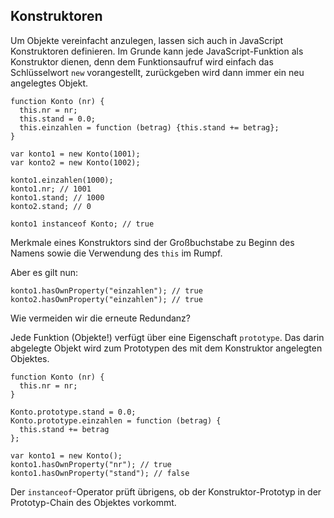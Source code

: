 ## Konstruktoren

Um Objekte vereinfacht anzulegen, lassen sich auch in JavaScript Konstruktoren definieren. Im Grunde kann jede JavaScript-Funktion als Konstruktor dienen, denn dem Funktionsaufruf wird einfach das Schlüsselwort ```new``` vorangestellt, zurückgeben wird dann immer ein neu angelegtes Objekt.

    function Konto (nr) {
      this.nr = nr;
      this.stand = 0.0;
      this.einzahlen = function (betrag) {this.stand += betrag};
    }

    var konto1 = new Konto(1001);
    var konto2 = new Konto(1002);

    konto1.einzahlen(1000);
    konto1.nr; // 1001
    konto1.stand; // 1000
    konto2.stand; // 0

    konto1 instanceof Konto; // true

Merkmale eines Konstruktors sind der Großbuchstabe zu Beginn des Namens sowie die Verwendung des ```this``` im Rumpf.

Aber es gilt nun:

    konto1.hasOwnProperty("einzahlen"); // true
    konto2.hasOwnProperty("einzahlen"); // true

Wie vermeiden wir die erneute Redundanz?

Jede Funktion (Objekte!) verfügt über eine Eigenschaft ```prototype```. Das darin abgelegte Objekt wird zum Prototypen des mit dem Konstruktor angelegten Objektes.

    function Konto (nr) {
      this.nr = nr;
    }

    Konto.prototype.stand = 0.0;
    Konto.prototype.einzahlen = function (betrag) {
      this.stand += betrag
    };

    var konto1 = new Konto();
    konto1.hasOwnProperty("nr"); // true
    konto1.hasOwnProperty("stand"); // false

Der ```instanceof```-Operator prüft übrigens, ob der Konstruktor-Prototyp in der Prototyp-Chain des Objektes vorkommt.


